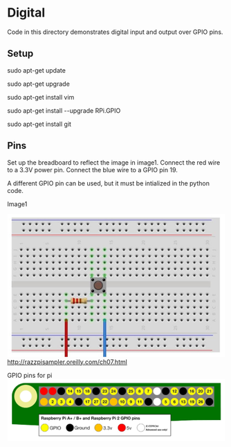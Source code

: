 # Digital

Code in this directory demonstrates digital input and output over GPIO pins.

## Setup

sudo apt-get update

sudo apt-get upgrade

sudo apt-get install vim

sudo apt-get install --upgrade RPi.GPIO

sudo apt-get install git

## Pins

Set up the breadboard to reflect the image in image1.
Connect the red wire to a 3.3V power pin.
Connect the blue wire to a GPIO pin 19.

A different GPIO pin can be used, but it must be intialized in the python code.

Image1

![pins](img/digital_button_wiring.JPG)
http://razzpisampler.oreilly.com/ch07.html


GPIO pins for pi
![image](img/GPIO_pi_pins.jpg)


